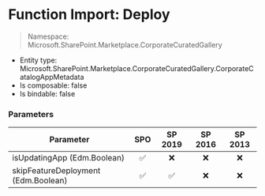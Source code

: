 # Function Import: Deploy

> Namespace: Microsoft.SharePoint.Marketplace.CorporateCuratedGallery

- Entity type: Microsoft.SharePoint.Marketplace.CorporateCuratedGallery.CorporateCatalogAppMetadata
- Is composable: false
- Is bindable: false

### Parameters

Parameter | SPO | SP 2019 | SP 2016 | SP 2013
----------|:---:|:-------:|:-------:|:-------:
isUpdatingApp (Edm.Boolean) | ✅ | ❌ | ❌ | ❌
skipFeatureDeployment (Edm.Boolean) | ✅ | ✅ | ❌ | ❌